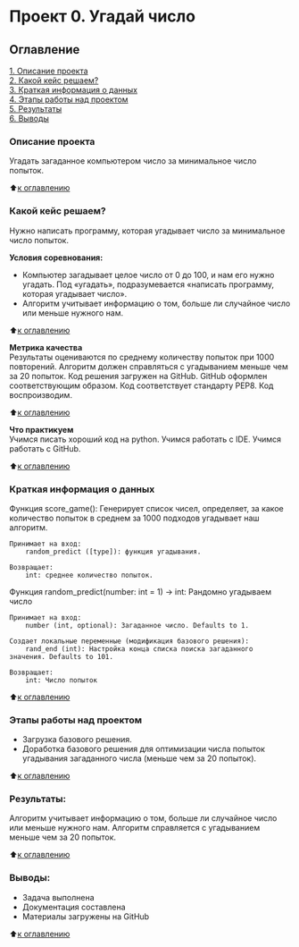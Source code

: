 # Проект 0. Угадай число

## Оглавление  
[1. Описание проекта](README.md#Описание-проекта)  
[2. Какой кейс решаем?](README.md#Какой-кейс-решаем)  
[3. Краткая информация о данных](README.md#Краткая-информация-о-данных)  
[4. Этапы работы над проектом](README.md#Этапы-работы-над-проектом)  
[5. Результаты](README.md#Результаты:)    
[6. Выводы](README.md#Выводы) 


### Описание проекта    
Угадать загаданное компьютером число за минимальное число попыток.

:arrow_up:[к оглавлению](README.md#Оглавление)


### Какой кейс решаем?    
Нужно написать программу, которая угадывает число за минимальное число попыток.

**Условия соревнования:**  
- Компьютер загадывает целое число от 0 до 100, и нам его нужно угадать. Под «угадать», подразумевается «написать программу, которая угадывает число».
- Алгоритм учитывает информацию о том, больше ли случайное число или меньше нужного нам.

:arrow_up:[к оглавлению](README.md#Оглавление)


**Метрика качества**     
Результаты оцениваются по среднему количеству попыток при 1000 повторений.
Алгоритм должен справляться с угадыванием меньше чем за 20 попыток.
Код решения загружен на GitHub.
GitHub оформлен соответствующим образом.
Код соответствует стандарту PEP8.
Код воспроизводим.

:arrow_up:[к оглавлению](README.md#Оглавление)


**Что практикуем**     
Учимся писать хороший код на python.
Учимся работать с IDE.
Учимся работать с GitHub.

:arrow_up:[к оглавлению](README.md#Оглавление)


### Краткая информация о данных
Функция score_game():
    Генерирует список чисел, определяет, за какое количество попыток в среднем за 1000 подходов угадывает наш алгоритм.

    Принимает на вход:
        random_predict ([type]): функция угадывания.

    Возвращает:
        int: среднее количество попыток.

Функция random_predict(number: int = 1) -> int:
    Рандомно угадываем число

    Принимает на вход:
        number (int, optional): Загаданное число. Defaults to 1.
        
    Создает локальные переменные (модификация базового решения):
        rand_end (int): Настройка конца списка поиска загаданного значения. Defaults to 101.

    Возвращает:
        int: Число попыток
  
:arrow_up:[к оглавлению](README.md#Оглавление)


### Этапы работы над проектом  
- Загрузка базового решения.
- Доработка базового решения для оптимизации числа попыток угадывания загаданного числа (меньше чем за 20 попыток).

:arrow_up:[к оглавлению](README.md#Оглавление)


### Результаты:  
Алгоритм учитывает информацию о том, больше ли случайное число или меньше нужного нам.
Алгоритм справляется с угадыванием меньше чем за 20 попыток.

:arrow_up:[к оглавлению](README.md#Оглавление)


### Выводы:  
- Задача выполнена
- Документация составлена
- Материалы загружены на GitHub

:arrow_up:[к оглавлению](README.md#Оглавление)